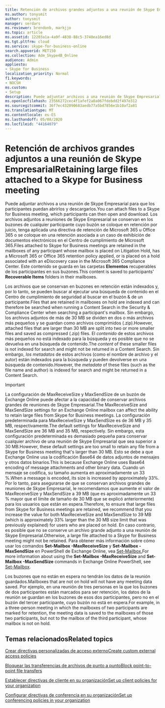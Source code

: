 ```yaml
---
title: Retención de archivos grandes adjuntos a una reunión de Skype Empresarial
ms.author: tonysmit
author: tonysmit
manager: serdars
ms.reviewer: brendonb, markjjo
ms.topic: article
ms.assetid: 12203a1a-4a9f-4838-88c5-3740ea16ed8d
ms.tgt.pltfrm: cloud
ms.service: skype-for-business-online
search.appverid: MET150
ms.collection: Adm_Skype4B_Online
audience: Admin
appliesto:
- Skype for Business
localization_priority: Normal
f1.keywords:
- NOCSH
ms.custom:
- Setup
description: Puede adjuntar archivos a una reunión de Skype Empresarial para que los participantes puedan abrirlos y descargarlos. Los archivos adjuntos a reuniones de Skype Empresarial se conservan en los buzones de cualquier participante cuyo buzón se coloque en retención por juicio, tenga aplicada una directiva de retención de Microsoft 365 u Office 365 o se coloque en una retención asociada a un caso de exhibición de documentos electrónicos en el Centro de cumplimiento de Microsoft 365. Este contenido se guarda en las carpetas Elementos recuperables de los participantes en sus buzones.
ms.openlocfilehash: 23566272cec4f1afef2a0a067fdebdd2f497e312
ms.sourcegitcommit: 36f7ec432090683aedb77a5bd7856e1b10af2a81
ms.translationtype: MT
ms.contentlocale: es-ES
ms.lasthandoff: 05/08/2020
ms.locfileid: "44164079"
---
```

# <a name="retaining-large-files-attached-to-a-skype-for-business-meeting"></a><span data-ttu-id="22b30-105">Retención de archivos grandes adjuntos a una reunión de Skype Empresarial</span><span class="sxs-lookup"><span data-stu-id="22b30-105">Retaining large files attached to a Skype for Business meeting</span></span>

<span data-ttu-id="22b30-106">Puede adjuntar archivos a una reunión de Skype Empresarial para que los participantes puedan abrirlos y descargarlos.</span><span class="sxs-lookup"><span data-stu-id="22b30-106">You can attach files to a Skype for Business meeting, which participants can then open and download.</span></span> <span data-ttu-id="22b30-107">Los archivos adjuntos a reuniones de Skype Empresarial se conservan en los buzones de cualquier participante cuyo buzón se coloque en retención por juicio, tenga aplicada una directiva de retención de Microsoft 365 u Office 365 o se coloque en una retención asociada a un caso de exhibición de documentos electrónicos en el Centro de cumplimiento de Microsoft 365.</span><span class="sxs-lookup"><span data-stu-id="22b30-107">Files attached to Skype for Business meetings are retained in the mailboxes of any participant whose mailbox is placed on Litigation Hold, has a Microsoft 365 or Office 365 retention policy applied, or is placed on a hold associated with an eDiscovery case in the Microsoft 365 Compliance Center.</span></span> <span data-ttu-id="22b30-108">Este contenido se guarda en las carpetas **Elementos** recuperables de los participantes en sus buzones.</span><span class="sxs-lookup"><span data-stu-id="22b30-108">This content is saved to participants' **Recoverable Items** folders in their mailboxes.</span></span>
  
<span data-ttu-id="22b30-109">Los archivos que se conservan en buzones en retención están indexados y, por lo tanto, se pueden buscar al ejecutar una búsqueda de contenido en el Centro de cumplimiento de seguridad al buscar en el buzón &amp; de un participante.</span><span class="sxs-lookup"><span data-stu-id="22b30-109">Files that are retained in mailboxes on hold are indexed and can therefore be searched when running a Content Search in the Security &amp; Compliance Center when searching a participant's mailbox.</span></span> <span data-ttu-id="22b30-110">Sin embargo, los archivos adjuntos de más de 30 MB se dividen en dos o más archivos más pequeños y se guardan como archivos comprimidos (.zip).</span><span class="sxs-lookup"><span data-stu-id="22b30-110">However, attached files that are larger than 30 MB are split into two or more smaller files and saved as compressed (.zip) files.</span></span> <span data-ttu-id="22b30-111">El  *contenido*  de estos archivos más pequeños no está indexado para la búsqueda y es posible que no se devuelva en una búsqueda de contenido.</span><span class="sxs-lookup"><span data-stu-id="22b30-111">The  *content*  of these smaller files is not indexed for search and might not be returned in a Content Search.</span></span> <span data-ttu-id="22b30-112">Sin embargo, *los metadatos*  de estos archivos (como el nombre de archivo y el autor) están indexados para la búsqueda y pueden devolverse en una búsqueda de contenido.</span><span class="sxs-lookup"><span data-stu-id="22b30-112">However, the *metadata*  of these files (such as the file name and author) is indexed for search and might be returned in a Content Search.</span></span>
  
> [!IMPORTANT]
> <span data-ttu-id="22b30-113">La configuración de MaxReceiveSize y MaxSendSize de un buzón de Exchange Online puede afectar a la capacidad de conservar archivos grandes de reuniones de Skype Empresarial.</span><span class="sxs-lookup"><span data-stu-id="22b30-113">The MaxReceiveSize and MaxSendSize settings for an Exchange Online mailbox can affect the ability to retain large files from Skype for Business meetings.</span></span> <span data-ttu-id="22b30-114">La configuración predeterminada para MaxReceiveSize y MaxSendSize es de 36 MB y 35 MB, respectivamente.</span><span class="sxs-lookup"><span data-stu-id="22b30-114">The default settings for MaxReceiveSize and MaxSendSize are 36 MB and 35 MB, respectively.</span></span> <span data-ttu-id="22b30-115">Sin embargo, esta configuración predeterminada es demasiado pequeña para conservar cualquier archivo de una reunión de Skype Empresarial que sea superior a 30 MB.</span><span class="sxs-lookup"><span data-stu-id="22b30-115">However, these default settings are too small to retain any file from a Skype for Business meeting that's larger than 30 MB.</span></span> <span data-ttu-id="22b30-116">Esto se debe a que Exchange Online usa la codificación Base64 de datos adjuntos de mensajes y otros datos binarios.</span><span class="sxs-lookup"><span data-stu-id="22b30-116">This is because Exchange Online uses Base64 encoding of message attachments and other binary data.</span></span> <span data-ttu-id="22b30-117">Cuando un mensaje se codifica, su tamaño aumenta en aproximadamente un 33 %.</span><span class="sxs-lookup"><span data-stu-id="22b30-117">When a message is encoded, its size is increased by approximately 33%.</span></span> <span data-ttu-id="22b30-118">Por lo tanto, para asegurarse de que se conservan archivos grandes de reuniones de Skype Empresarial, le recomendamos que aumente el valor de MaxReceiveSize y MaxSendSize a 39 MB (que es aproximadamente un 33 % mayor que el límite de tamaño de 30 MB que se explicó anteriormente) para los usuarios que están en espera.</span><span class="sxs-lookup"><span data-stu-id="22b30-118">Therefore, to ensure that large files from Skype for Business meetings are retained, we recommend that you increase the value for both MaxReceiveSize and MaxSendSize to 39 MB (which is approximately 33% larger than the 30 MB size limit that was previously explained) for users who are placed on hold.</span></span> <span data-ttu-id="22b30-119">En caso contrario, es posible que no se conserve un archivo grande adjunto a una reunión de Skype Empresarial.</span><span class="sxs-lookup"><span data-stu-id="22b30-119">Otherwise, a large file attached to a Skype for Business meeting might not be retained.</span></span> <span data-ttu-id="22b30-120">Para obtener más información sobre cómo usar los comandos **Set-Mailbox -MaxReceiveSize** y **Set-Mailbox -MaxSendSize** en PowerShell de Exchange Online, vea [Set-Mailbox.](https://docs.microsoft.com/powershell/module/exchange/mailboxes/Set-Mailbox)</span><span class="sxs-lookup"><span data-stu-id="22b30-120">For more information  about using the **Set-Mailbox -MaxReceiveSize** and **Set-Mailbox -MaxSendSize** commands in Exchange Online PowerShell, see [Set-Mailbox](https://docs.microsoft.com/powershell/module/exchange/mailboxes/Set-Mailbox).</span></span>
  
<span data-ttu-id="22b30-121">Los buzones que no están en espera no tendrán los datos de la reunión guardados.</span><span class="sxs-lookup"><span data-stu-id="22b30-121">Mailboxes that are not on hold will not have any meeting data saved.</span></span> <span data-ttu-id="22b30-122">Por ejemplo, en una reunión de tres personas en la que los buzones de dos participantes están marcados para ser retención, los datos de la reunión se guardan en los buzones de esos dos participantes, pero no en el buzón del tercer participante, cuyo buzón no está en espera.</span><span class="sxs-lookup"><span data-stu-id="22b30-122">For example, in a three-person meeting in which the mailboxes of two participants are marked for retention, the meeting data is saved to the mailboxes of those two participants, but not to the mailbox of the third participant, whose mailbox is not on hold.</span></span>
  
## <a name="related-topics"></a><span data-ttu-id="22b30-123">Temas relacionados</span><span class="sxs-lookup"><span data-stu-id="22b30-123">Related topics</span></span>
[<span data-ttu-id="22b30-124">Crear directivas personalizadas de acceso externo</span><span class="sxs-lookup"><span data-stu-id="22b30-124">Create custom external access policies</span></span>](create-custom-external-access-policies.md)

[<span data-ttu-id="22b30-125">Bloquear las transferencias de archivos de punto a punto</span><span class="sxs-lookup"><span data-stu-id="22b30-125">Block point-to-point file transfers</span></span>](block-point-to-point-file-transfers.md)

[<span data-ttu-id="22b30-126">Establecer directivas de cliente en su organización</span><span class="sxs-lookup"><span data-stu-id="22b30-126">Set up client policies for your organization</span></span>](set-up-client-policies-for-your-organization.md)

[<span data-ttu-id="22b30-127">Configurar directivas de conferencia en su organización</span><span class="sxs-lookup"><span data-stu-id="22b30-127">Set up conferencing policies in your organization</span></span>](set-up-conferencing-policies-for-your-organization.md)
  
  
 
